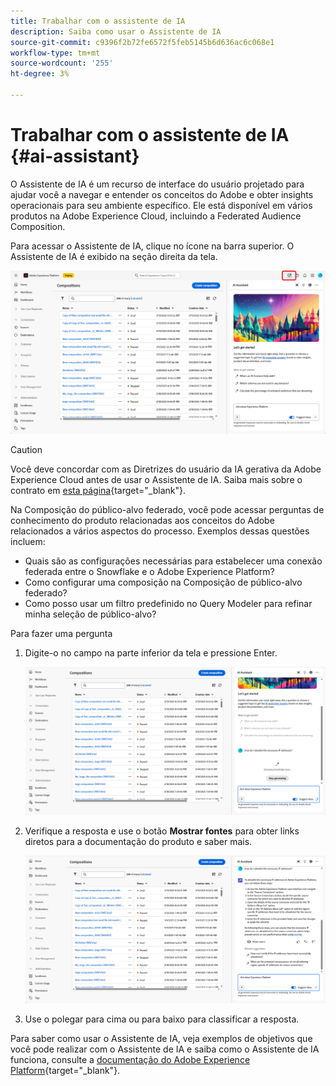 ```yaml
---
title: Trabalhar com o assistente de IA
description: Saiba como usar o Assistente de IA
source-git-commit: c9396f2b72fe6572f5feb5145b6d636ac6c068e1
workflow-type: tm+mt
source-wordcount: '255'
ht-degree: 3%

---
```


# Trabalhar com o assistente de IA {#ai-assistant}

O Assistente de IA é um recurso de interface do usuário projetado para ajudar você a navegar e entender os conceitos do Adobe e obter insights operacionais para seu ambiente específico. Ele está disponível em vários produtos na Adobe Experience Cloud, incluindo a Federated Audience Composition.

Para acessar o Assistente de IA, clique no ícone na barra superior. O Assistente de IA é exibido na seção direita da tela.

![](assets/do-not-localize/ai-assistant-open.png)


>[!CAUTION]
>
>Você deve concordar com as Diretrizes do usuário da IA gerativa da Adobe Experience Cloud antes de usar o Assistente de IA. Saiba mais sobre o contrato em [esta página](https://experienceleague.adobe.com/en/docs/experience-platform/ai-assistant/home){target="_blank"}.

Na Composição do público-alvo federado, você pode acessar perguntas de conhecimento do produto relacionadas aos conceitos do Adobe relacionados a vários aspectos do processo. Exemplos dessas questões incluem:

* Quais são as configurações necessárias para estabelecer uma conexão federada entre o Snowflake e o Adobe Experience Platform?
* Como configurar uma composição na Composição de público-alvo federado?
* Como posso usar um filtro predefinido no Query Modeler para refinar minha seleção de público-alvo?

Para fazer uma pergunta

1. Digite-o no campo na parte inferior da tela e pressione Enter.

   ![](assets/do-not-localize/ai-assistant-ask.png)

1. Verifique a resposta e use o botão **Mostrar fontes** para obter links diretos para a documentação do produto e saber mais.

   ![](assets/do-not-localize/ai-assistant-answer.png)

1. Use o polegar para cima ou para baixo para classificar a resposta.

Para saber como usar o Assistente de IA, veja exemplos de objetivos que você pode realizar com o Assistente de IA e saiba como o Assistente de IA funciona, consulte a [documentação do Adobe Experience Platform](https://experienceleague.adobe.com/en/docs/experience-platform/ai-assistant/home){target="_blank"}.
